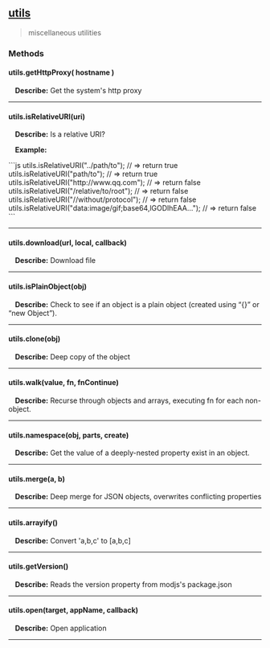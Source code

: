 ## <a href="#utils" name="utils">utils</a>
> miscellaneous utilities




### Methods

#### utils.getHttpProxy( hostname )
<p> <b>&nbsp;&nbsp;&nbsp;&nbsp;Describe:</b> Get the system's http proxy</p>


<hr>

#### utils.isRelativeURI(uri)
<p> <b>&nbsp;&nbsp;&nbsp;&nbsp;Describe:</b> Is a relative URI? </p>

<p> <b>&nbsp;&nbsp;&nbsp;&nbsp;Example:</b></p>
```js
 utils.isRelativeURI("../path/to"); // => return true
 utils.isRelativeURI("path/to"); // => return true
 utils.isRelativeURI("http://www.qq.com"); // => return false
 utils.isRelativeURI("/relative/to/root"); // => return false
 utils.isRelativeURI("//without/protocol"); // => return false
 utils.isRelativeURI("data:image/gif;base64,lGODlhEAA..."); // => return false
```

<hr>

#### utils.download(url, local, callback)
<p> <b>&nbsp;&nbsp;&nbsp;&nbsp;Describe:</b> Download file</p>


<hr>

#### utils.isPlainObject(obj)
<p> <b>&nbsp;&nbsp;&nbsp;&nbsp;Describe:</b> Check to see if an object is a plain object (created using “{}” or “new Object”).</p>


<hr>

#### utils.clone(obj)
<p> <b>&nbsp;&nbsp;&nbsp;&nbsp;Describe:</b> Deep copy of the object</p>


<hr>

#### utils.walk(value, fn, fnContinue)
<p> <b>&nbsp;&nbsp;&nbsp;&nbsp;Describe:</b> Recurse through objects and arrays, executing fn for each non-object.</p>


<hr>

#### utils.namespace(obj, parts, create)
<p> <b>&nbsp;&nbsp;&nbsp;&nbsp;Describe:</b> Get the value of a deeply-nested property exist in an object.</p>


<hr>

#### utils.merge(a, b)
<p> <b>&nbsp;&nbsp;&nbsp;&nbsp;Describe:</b> Deep merge for JSON objects, overwrites conflicting properties</p>


<hr>

#### utils.arrayify()
<p> <b>&nbsp;&nbsp;&nbsp;&nbsp;Describe:</b> Convert 'a,b,c' to [a,b,c]</p>


<hr>

#### utils.getVersion()
<p> <b>&nbsp;&nbsp;&nbsp;&nbsp;Describe:</b> Reads the version property from modjs's package.json</p>


<hr>

#### utils.open(target, appName, callback)
<p> <b>&nbsp;&nbsp;&nbsp;&nbsp;Describe:</b> Open application</p>


<hr>




